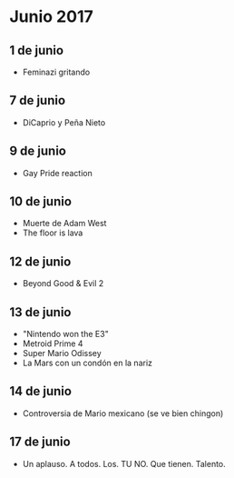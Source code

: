 Junio 2017
===========

## 1 de junio
 - Feminazi gritando 

## 7 de junio
 - DiCaprio y Peña Nieto
 
## 9 de junio
 - Gay Pride reaction

## 10 de junio
 - Muerte de Adam West
 - The floor is lava

## 12 de junio
 - Beyond Good & Evil 2

## 13 de junio
 - "Nintendo won the E3"
 - Metroid Prime 4
 - Super Mario Odissey
 - La Mars con un condón en la nariz

## 14 de junio
 - Controversia de Mario mexicano (se ve bien chingon)

## 17 de junio
 - Un aplauso. A todos. Los. TU NO. Que tienen. Talento.
